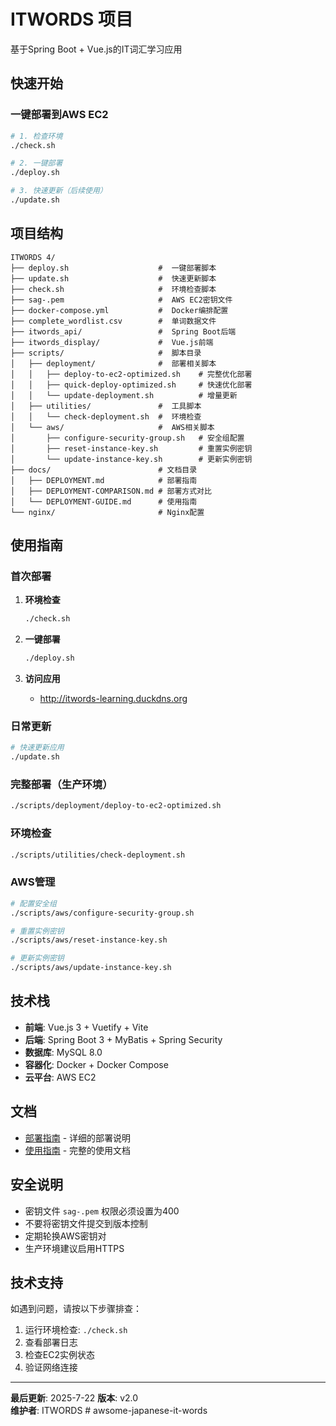 # ITWORDS 项目

基于Spring Boot + Vue.js的IT词汇学习应用

##  快速开始

### 一键部署到AWS EC2

```bash
# 1. 检查环境
./check.sh

# 2. 一键部署
./deploy.sh

# 3. 快速更新（后续使用）
./update.sh
```

##  项目结构

```
ITWORDS 4/
├── deploy.sh                    #  一键部署脚本
├── update.sh                    #  快速更新脚本
├── check.sh                     #  环境检查脚本
├── sag-.pem                     #  AWS EC2密钥文件
├── docker-compose.yml           #  Docker编排配置
├── complete_wordlist.csv        #  单词数据文件
├── itwords_api/                 #  Spring Boot后端
├── itwords_display/             #  Vue.js前端
├── scripts/                     #  脚本目录
│   ├── deployment/              #  部署相关脚本
│   │   ├── deploy-to-ec2-optimized.sh    # 完整优化部署
│   │   ├── quick-deploy-optimized.sh     # 快速优化部署
│   │   └── update-deployment.sh          # 增量更新
│   ├── utilities/               #  工具脚本
│   │   └── check-deployment.sh  #  环境检查
│   └── aws/                     #  AWS相关脚本
│       ├── configure-security-group.sh   # 安全组配置
│       ├── reset-instance-key.sh         # 重置实例密钥
│       └── update-instance-key.sh        # 更新实例密钥
├── docs/                        # 文档目录
│   ├── DEPLOYMENT.md            # 部署指南
│   ├── DEPLOYMENT-COMPARISON.md # 部署方式对比
│   └── DEPLOYMENT-GUIDE.md      # 使用指南
└── nginx/                       # Nginx配置
```

##  使用指南

### 首次部署

1. **环境检查**
   ```bash
   ./check.sh
   ```

2. **一键部署**
   ```bash
   ./deploy.sh
   ```

3. **访问应用**
   - http://itwords-learning.duckdns.org
     

### 日常更新

```bash
# 快速更新应用
./update.sh
```
### 完整部署（生产环境）

```bash
./scripts/deployment/deploy-to-ec2-optimized.sh
```

### 环境检查

```bash
./scripts/utilities/check-deployment.sh
```

### AWS管理

```bash
# 配置安全组
./scripts/aws/configure-security-group.sh

# 重置实例密钥
./scripts/aws/reset-instance-key.sh

# 更新实例密钥
./scripts/aws/update-instance-key.sh
```


##  技术栈

- **前端**: Vue.js 3 + Vuetify + Vite
- **后端**: Spring Boot 3 + MyBatis + Spring Security
- **数据库**: MySQL 8.0
- **容器化**: Docker + Docker Compose
- **云平台**: AWS EC2

##  文档

- [部署指南](docs/DEPLOYMENT.md) - 详细的部署说明
- [使用指南](docs/DEPLOYMENT-GUIDE.md) - 完整的使用文档

##  安全说明

- 密钥文件 `sag-.pem` 权限必须设置为400
- 不要将密钥文件提交到版本控制
- 定期轮换AWS密钥对
- 生产环境建议启用HTTPS

##  技术支持

如遇到问题，请按以下步骤排查：

1. 运行环境检查: `./check.sh`
2. 查看部署日志
3. 检查EC2实例状态
4. 验证网络连接

---

**最后更新**: 2025-7-22
**版本**: v2.0  
**维护者**: ITWORDS # awsome-japanese-it-words
